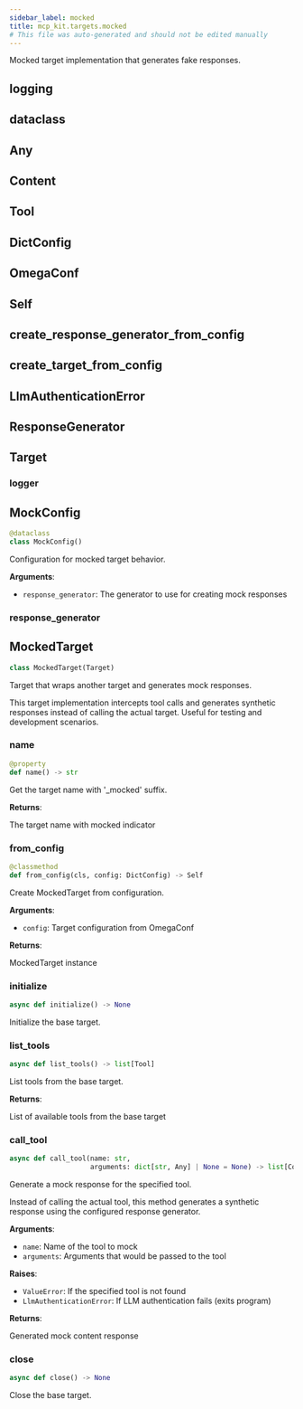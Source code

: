 ```yaml
---
sidebar_label: mocked
title: mcp_kit.targets.mocked
# This file was auto-generated and should not be edited manually
---
```


Mocked target implementation that generates fake responses.

## logging

## dataclass

## Any

## Content

## Tool

## DictConfig

## OmegaConf

## Self

## create\_response\_generator\_from\_config

## create\_target\_from\_config

## LlmAuthenticationError

## ResponseGenerator

## Target

### logger

## MockConfig

```python
@dataclass
class MockConfig()
```

Configuration for mocked target behavior.

**Arguments**:

- `response_generator`: The generator to use for creating mock responses

### response\_generator

## MockedTarget

```python
class MockedTarget(Target)
```

Target that wraps another target and generates mock responses.

This target implementation intercepts tool calls and generates synthetic
responses instead of calling the actual target. Useful for testing and
development scenarios.

### name

```python
@property
def name() -> str
```

Get the target name with &#x27;_mocked&#x27; suffix.

**Returns**:

The target name with mocked indicator

### from\_config

```python
@classmethod
def from_config(cls, config: DictConfig) -> Self
```

Create MockedTarget from configuration.

**Arguments**:

- `config`: Target configuration from OmegaConf

**Returns**:

MockedTarget instance

### initialize

```python
async def initialize() -> None
```

Initialize the base target.

### list\_tools

```python
async def list_tools() -> list[Tool]
```

List tools from the base target.

**Returns**:

List of available tools from the base target

### call\_tool

```python
async def call_tool(name: str,
                    arguments: dict[str, Any] | None = None) -> list[Content]
```

Generate a mock response for the specified tool.

Instead of calling the actual tool, this method generates a synthetic
response using the configured response generator.

**Arguments**:

- `name`: Name of the tool to mock
- `arguments`: Arguments that would be passed to the tool

**Raises**:

- `ValueError`: If the specified tool is not found
- `LlmAuthenticationError`: If LLM authentication fails (exits program)

**Returns**:

Generated mock content response

### close

```python
async def close() -> None
```

Close the base target.

